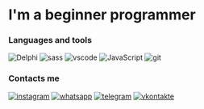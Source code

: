 

# I'm a beginner programmer

### Languages and tools

![Delphi](https://img.shields.io/badge/-DELPHI-090909?style=for-the-badge&logo=DELPHI&logoColor=47C5FB)
![sass](https://img.shields.io/badge/-SASS-090909?style=for-the-badge&logo=sass)
![vscode](https://img.shields.io/badge/vscode-090909?style=for-the-badge&logo=visualstudiocode&logoColor=blue)
![JavaScript](https://img.shields.io/badge/javascript-090909?style=for-the-badge&logo=javascript)
![git](https://img.shields.io/badge/git-090909?style=for-the-badge&logo=git)

### Contacts me

[![instagram](https://img.shields.io/badge/-instagram-090909?style=for-the-badge&logo=instagram)](https://www.instagram.com/erlan.abdullaevv/)
[![whatsapp](https://img.shields.io/badge/whatsapp-090909?style=for-the-badge&logo=whatsapp)](https://api.whatsapp.com/send/?phone=996778148976&text&app_absent=0)
[![telegram](https://img.shields.io/badge/telegram-090909?style=for-the-badge&logo=telegram)](https://t.me/AbdullaevErlan)
[![vkontakte](https://img.shields.io/badge/vKontaKte-090909?style=for-the-badge&logo=Vk&logoColor=4F7DB3)](https://vk.com/id704582687)
